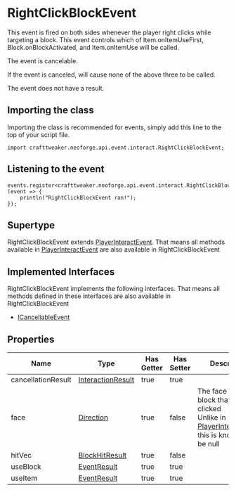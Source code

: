 # RightClickBlockEvent

This event is fired on both sides whenever the player right clicks while targeting a block.
 This event controls which of Item.onItemUseFirst, Block.onBlockActivated, and Item.onItemUse will be called.

The event is cancelable.

If the event is canceled, will cause none of the above three to be called.

The event does not have a result.



## Importing the class

Importing the class is recommended for events, simply add this line to the top of your script file.
```zenscript
import crafttweaker.neoforge.api.event.interact.RightClickBlockEvent;
```


## Listening to the event

```zenscript
events.register<crafttweaker.neoforge.api.event.interact.RightClickBlockEvent>(event => {
    println("RightClickBlockEvent ran!");
});
```


## Supertype

RightClickBlockEvent extends [PlayerInteractEvent](/neoforge/api/event/interact/PlayerInteractEvent). That means all methods available in [PlayerInteractEvent](/neoforge/api/event/interact/PlayerInteractEvent) are also available in RightClickBlockEvent

## Implemented Interfaces
RightClickBlockEvent implements the following interfaces. That means all methods defined in these interfaces are also available in RightClickBlockEvent

- [ICancellableEvent](/neoforge/api/event/ICancellableEvent)

## Properties

|        Name        |                           Type                            | Has Getter | Has Setter |                                                                          Description                                                                          |
|--------------------|-----------------------------------------------------------|------------|------------|---------------------------------------------------------------------------------------------------------------------------------------------------------------|
| cancellationResult | [InteractionResult](/vanilla/api/world/InteractionResult) | true       | true       |                                                                                                                                                               |
| face               | [Direction](/vanilla/api/util/direction/Direction)        | true       | false      | The face of the block that was clicked <br />  Unlike in [PlayerInteractEvent](/neoforge/api/event/interact/PlayerInteractEvent) this is known not to be null |
| hitVec             | [BlockHitResult](/vanilla/api/util/BlockHitResult)        | true       | false      |                                                                                                                                                               |
| useBlock           | [EventResult](/neoforge/api/event/EventResult)            | true       | true       |                                                                                                                                                               |
| useItem            | [EventResult](/neoforge/api/event/EventResult)            | true       | true       |                                                                                                                                                               |


